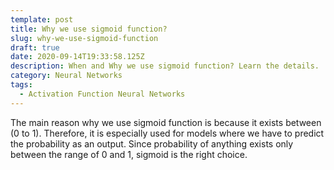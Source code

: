 ```yaml
---
template: post
title: Why we use sigmoid function?
slug: why-we-use-sigmoid-function
draft: true
date: 2020-09-14T19:33:58.125Z
description: When and Why we use sigmoid function? Learn the details.
category: Neural Networks
tags:
  - Activation Function Neural Networks
---
```

The main reason why we use sigmoid function is because it exists between (0 to 1). Therefore, it is especially used for models where we have to predict the probability as an output. Since probability of anything exists only between the range of 0 and 1, sigmoid is the right choice.